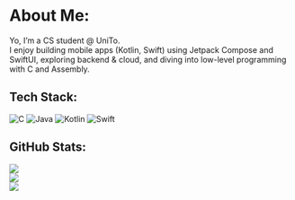 # About Me:
Yo, I’m a CS student @ UniTo.  <br>I enjoy building mobile apps (Kotlin, Swift) using Jetpack Compose and SwiftUI, exploring backend & cloud, and diving into low-level programming with C and Assembly. 


## Tech Stack:
![C](https://img.shields.io/badge/c-%2300599C.svg?style=flat&logo=c&logoColor=white) ![Java](https://img.shields.io/badge/java-%23ED8B00.svg?style=flat&logo=openjdk&logoColor=white) ![Kotlin](https://img.shields.io/badge/kotlin-%237F52FF.svg?style=flat&logo=kotlin&logoColor=white) ![Swift](https://img.shields.io/badge/swift-F54A2A?style=flat&logo=swift&logoColor=white)

## GitHub Stats:
![](https://github-readme-stats.vercel.app/api?username=eliorodr2104&theme=gruvbox&hide_border=false&include_all_commits=true&count_private=true)<br/>
![](https://nirzak-streak-stats.vercel.app/?user=eliorodr2104&theme=gruvbox&hide_border=false)<br/>
![](https://github-readme-stats.vercel.app/api/top-langs/?username=eliorodr2104&theme=gruvbox&hide_border=false&include_all_commits=true&count_private=true&layout=compact)
